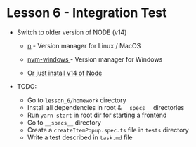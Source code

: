 # Lesson 6 - Integration Test


- Switch to older version of NODE (v14)
	- [n](https://github.com/tj/n) - Version manager for Linux / MacOS
	- [nvm-windows
](https://github.com/coreybutler/nvm-windows) - Version manager for Windows

 	- [Or just install v14 of Node](https://nodejs.org/en/blog/release/v14.17.3/)


- TODO: 	
	- Go to `lesson_6/homework` directory
	- Install all dependencies in root & `__specs__` directories
	- Run `yarn start` in root dir for starting a frontend
	- Go to `__specs__` directory
	- Create a `createItemPopup.spec.ts` file in `tests` directory
	- Write a test described in `task.md` file
	